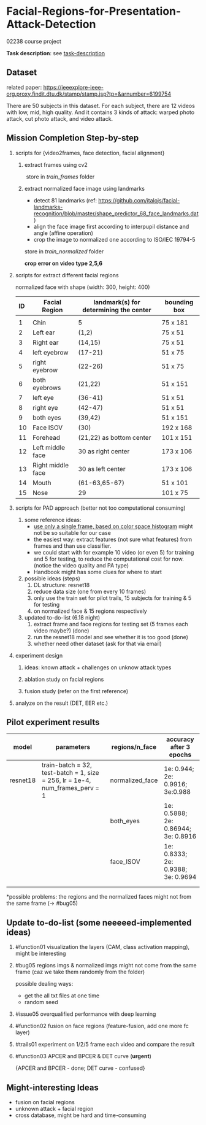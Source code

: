 # Facial-Regions-for-Presentation-Attack-Detection
02238 course project

**Task description**: see [task-description](./RPA-task-description.pdf)



## Dataset

related paper: https://ieeexplore-ieee-org.proxy.findit.dtu.dk/stamp/stamp.jsp?tp=&arnumber=6199754

There are 50 subjects in this dataset. For each subject, there are 12 videos with low, mid, high quality. And it contains 3 kinds of attack: warped photo attack, cut photo attack, and video attack.





## Mission Completion Step-by-step

1. scripts for {video2frames, face detection, facial alignment}

   1. extract frames using cv2

      ​	store in *train_frames* folder

   2. extract normalized face image using landmarks

      * detect 81 landmarks (ref: https://github.com/italojs/facial-landmarks-recognition/blob/master/shape_predictor_68_face_landmarks.dat)
      * align the face image first according to interpupil distance and angle (affine operation)
      * crop the image to normalized one according to ISO/IEC 19794-5

      store in *train_normalized* folder

      **crop error on video type 2,5,6**

2. scripts for extract different facial regions 

   normalized face with shape (width: 300, height: 400)

   

   | ID   | Facial Region     | landmark(s) for determining the center | bounding box |
   | :--- | ----------------- | -------------------------------------- | ------------ |
   |      |                   |                                        |              |
   | 1    | Chin              | 5                                      | 75 x 181     |
   | 2    | Left ear          | (1,2)                                  | 75 x 51      |
   | 3    | Right ear         | (14,15)                                | 75 x 51      |
   | 4    | left eyebrow      | (17-21)                                | 51 x 75      |
   | 5    | right eyebrow     | (22-26)                                | 51 x 75      |
   | 6    | both eyebrows     | (21,22)                                | 51 x 151     |
   | 7    | left eye          | (36-41)                                | 51 x 51      |
   | 8    | right eye         | (42-47)                                | 51 x 51      |
   | 9    | both eyes         | (39,42)                                | 51 x 151     |
   | 10   | Face ISOV         | (30)                                   | 192 x 168    |
   | 11   | Forehead          | (21,22) as bottom center               | 101 x 151    |
   | 12   | Left middle face  | 30 as right center                     | 173 x 106    |
   | 13   | Right middle face | 30 as left center                      | 173 x 106    |
   | 14   | Mouth             | (61-63,65-67)                          | 51 x 101     |
   | 15   | Nose              | 29                                     | 101 x 75     |

   

3. scripts for PAD approach (better not too computational consuming) 

   1. some reference ideas:
      * [use only a single frame, based on color space histogram](https://github.com/ee09115/spoofing_detection) might not be so suitable for our case
      * the easiest way: extract features (not sure what features) from frames and than use classifier.
      * we could start with for example 10 video (or even 5) for training and 5 for testing, to reduce the computational cost for now. (notice the video quality and PA type)
      * Handbook might has some clues for where to start
   2. possible ideas (steps)
      1. DL structure: resnet18 
      2. reduce data size (one from every 10 frames)
      3. only use the train set for pilot trails, 15 subjects for training & 5 for testing
      4. on normalized face & 15 regions respectively 
   3. updated to-do-list (6.18 night)
      1. extract frame and face regions for testing set (5 frames each video maybe?) (done)
      2. run the resnet18 model and see whether it is too good (done)
      3. whether need other dataset (ask for that via email)

4. experiment design 

   1. ideas: known attack + challenges on unknow attack types

   2. ablation study on facial regions

   3. fusion study (refer on the first reference)

      

5. analyze on the result (DET, EER etc.)






## Pilot experiment results

| model    | parameters                                                   | regions/n_face  | accuracy after 3 epochs             |
| -------- | ------------------------------------------------------------ | --------------- | ----------------------------------- |
| resnet18 | train-batch = 32, test-batch = 1, size = 256, lr = 1e-4, num_frames_perv = 1 | normalized_face | 1e: 0.944; 2e: 0.9916; 3e:0.988     |
|          |                                                              | both_eyes       | 1e: 0.5888; 2e: 0.86944; 3e: 0.8916 |
|          |                                                              | face_ISOV       | 1e: 0.8333; 2e: 0.9388; 3e: 0.9694  |
|          |                                                              |                 |                                     |
|          |                                                              |                 |                                     |

*possible problems: the regions and the normalized faces might not from the same frame (-> #bug05)



## Update to-do-list (some neeeeed-implemented ideas)

1. #function01 visualization the layers (CAM, class activation mapping), might be interesting

2. #bug05 regions imgs &  normalized imgs might not come from the same frame (caz we take them randomly from the folder) 

   possible dealing ways: 

   * get the all txt files at one time
   * random seed

3. #issue05 overqualified performance with deep learning 

4. #function02 fusion on face regions (feature-fusion, add one more fc layer)

5. #trails01 experiment on 1/2/5 frame each video and compare the result

6. #function03  APCER and BPCER & DET curve (**urgent**) 

   {APCER and BPCER - done; DET curve - confused}

## Might-interesting Ideas

- fusion on facial regions 
- unknown attack + facial region 
- cross database, might be hard and time-consuming 
